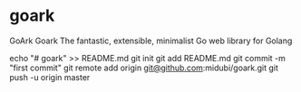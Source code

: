 # goark
GoArk
Goark The fantastic, extensible, minimalist Go web library for Golang

echo "# goark" >> README.md
git init
git add README.md
git commit -m "first commit"
git remote add origin git@github.com:midubi/goark.git
git push -u origin master

